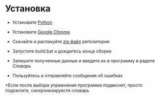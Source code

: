# Установка

- Установите [Python](./PYTHON_INSTALL.md)

- Установите [Google Chrome](https://chrome.google.com/)

- Скачайте и распакуйте [zip файл](https://github.com/timoxa0/Reshala/zipball/master) репозитория

- Запустите build.bat и дождитесь конца сборки

- Запишите полученные данные и введите их в программу в раделе *Словарь*

- Пользуйтесь и отправляйте сообщения об ошибках

\*Если после выбора упражнения программа подвиснет, просто подожлите, синхронизируестя словарь
